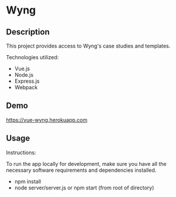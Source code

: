 # Wyng

## Description

This project provides access to Wyng's case studies and templates.

Technologies utilized:
- Vue.js
- Node.js
- Express.js
- Webpack

## Demo

https://vue-wyng.herokuapp.com

## Usage

Instructions:

To run the app locally for development, make sure you have all the necessary software requirements and dependencies installed.

- npm install
- node server/server.js or npm start (from root of directory)
